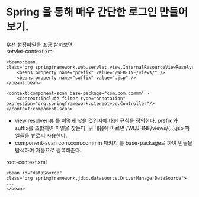 # Spring 을 통해 매우 간단한 로그인 만들어보기.

우선 설정파일을 조금 살펴보면  
servlet-context.xml
```
<beans:bean class="org.springframework.web.servlet.view.InternalResourceViewResolver">
	<beans:property name="prefix" value="/WEB-INF/views/" />
	<beans:property name="suffix" value=".jsp" />
</beans:bean>
  
<context:component-scan base-package="com.com.commm" >
	<context:include-filter type="annotation" expression="org.springframework.stereotype.Controller"/>
</context:component-scan>
```
+ view resolver
  뷰 를 어떻게 찾을 것인지에 대한 규칙을 정의한다. prefix 와 suffix를 조합하여 파일을 찾는다. 위 내용에 따르면
  /WEB-INF/views/(..).jsp 파일들을 뷰로써 사용한다.
+ component-scan
  com.com.commm 패키지 를 base-package로 하여 빈들을 탐색하여 자동으로 등록해준다.  

root-context.xml
```
<bean id="dataSource" class="org.springframework.jdbc.datasource.DriverManagerDataSource">
...
</bean>

